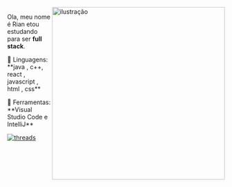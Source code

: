 <img src="https://i.pinimg.com/originals/88/2c/84/882c84500ca798e83f63bd3acaeb109f.gif" alt="ilustração" min-width="400px" max-width="400px" width="400px" align="right">

<p align="left"> 
  Ola, meu nome é Rian etou estudando para ser <strong>full stack</strong>.<br>
</p>

<p align="left">
  🦄 Linguagens: **java , c++, react , javascript , html , css**
</p>

<p align="left">
  💼 Ferramentas: **Visual Studio Code e IntelliJ**
</p>

<p align="left">
  <a href="https://www.threads.net/@riankk_8" title="Threads">
  <img src="https://static.vecteezy.com/system/resources/previews/031/737/241/non_2x/threads-social-media-logo-threads-icon-free-png.png" alt="threads"/></a>
</p>
